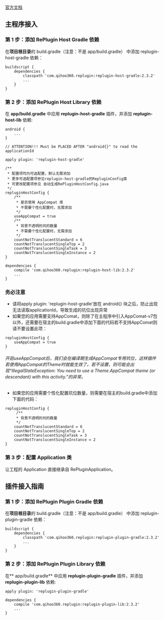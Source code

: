 [官方文档](https://github.com/Qihoo360/RePlugin/wiki)
## 主程序接入
### 第 1 步：添加 RePlugin Host Gradle 依赖
在**项目根目录**的 build.gradle（注意：不是 app/build.gradle） 中添加 replugin-host-gradle 依赖：

```
buildscript {
    dependencies {
        classpath 'com.qihoo360.replugin:replugin-host-gradle:2.3.2'
        ...
    }
}
```
### 第 2 步：添加 RePlugin Host Library 依赖
在 **app/build.gradle** 中应用 **replugin-host-gradle** 插件，并添加 **replugin-host-lib** 依赖:

```
android {
    ...
}

// ATTENTION!!! Must be PLACED AFTER "android{}" to read the applicationId

apply plugin: 'replugin-host-gradle'

/**
 * 配置项均为可选配置，默认无需添加
 * 更多可选配置项参见replugin-host-gradle的RepluginConfig类
 * 可更改配置项参见 自动生成RePluginHostConfig.java
 */
repluginHostConfig {
    /**
     * 是否使用 AppCompat 库
     * 不需要个性化配置时，无需添加
     */
    useAppCompat = true
    /**
     * 背景不透明的坑的数量
     * 不需要个性化配置时，无需添加
     */
    countNotTranslucentStandard = 6
    countNotTranslucentSingleTop = 2
    countNotTranslucentSingleTask = 3
    countNotTranslucentSingleInstance = 2
}

dependencies {
    compile 'com.qihoo360.replugin:replugin-host-lib:2.3.2'
    ...
}
```
### 务必注意
- 请将apply plugin: 'replugin-host-gradle'放在 android{} 块之后，防止出现无法读取applicationId，导致生成的坑位出现异常
- 如果您的应用需要支持AppComat，则除了在主程序中引入AppComat-v7包以外，还需要在宿主的build.gradle中添加下面的代码若不支持AppComat则请不要设置此项：

```
repluginHostConfig {
    useAppCompat = true
}
```
###### 开启useAppCompat后，我们会在编译期生成AppCompat专用坑位，这样插件若使用AppCompat的Theme时就能生效了。若不设置，则可能会出现“IllegalStateException: You need to use a Theme.AppCompat theme (or descendant) with this activity.”的异常。
- 如果您的应用需要个性化配置坑位数量，则需要在宿主的build.gradle中添加下面的代码：

```
repluginHostConfig {
     /**
     * 背景不透明的坑的数量
     */
    countNotTranslucentStandard = 6
    countNotTranslucentSingleTop = 2
    countNotTranslucentSingleTask = 3
    countNotTranslucentSingleInstance = 2
}
```
### 第 3 步：配置 Application 类
让工程的 Application 直接继承自 RePluginApplication。

## 插件接入指南
### 第 1 步：添加 RePlugin Plugin Gradle 依赖
在**项目根目录**的 build.gradle（注意：不是 app/build.gradle） 中添加 replugin-plugin-gradle 依赖：

```
buildscript {
    dependencies {
        classpath 'com.qihoo360.replugin:replugin-plugin-gradle:2.3.2'
        ...
    }
}
```
### 第 2 步：添加 RePlugin Plugin Library 依赖
在** app/build.gradle** 中应用 **replugin-plugin-gradle** 插件，并添加 **replugin-plugin-lib** 依赖:

```
apply plugin: 'replugin-plugin-gradle'

dependencies {
    compile 'com.qihoo360.replugin:replugin-plugin-lib:2.3.2'
    ...
}
```

